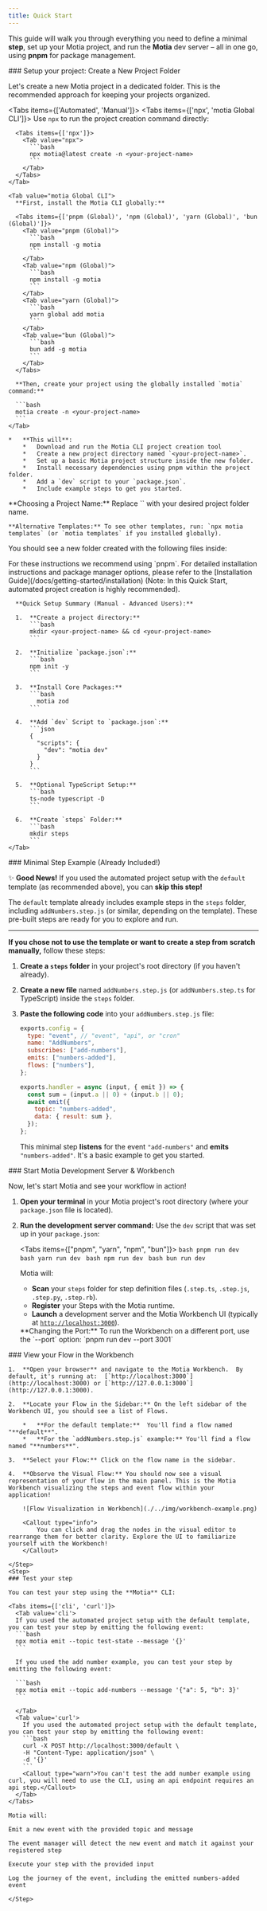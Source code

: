 ```yaml
---
title: Quick Start
---
```


This guide will walk you through everything you need to define a minimal **step**, set up your Motia project, and run the **Motia** dev server – all in one go, using **pnpm** for package management.

<Steps>
  <Step>
  ### Setup your project: Create a New Project Folder

Let's create a new Motia project in a dedicated folder. This is the recommended approach for keeping your projects organized.

  <Tabs items={['Automated', 'Manual']}>
<Tab value="Automated">
  <Tabs items={['npx', 'motia Global CLI']}>
    <Tab value="npx">
      Use `npx` to run the project creation command directly:

      <Tabs items={['npx']}>
        <Tab value="npx">
          ```bash
          npx motia@latest create -n <your-project-name>
          ```
        </Tab>
      </Tabs>
    </Tab>

    <Tab value="motia Global CLI">
      **First, install the Motia CLI globally:**

      <Tabs items={['pnpm (Global)', 'npm (Global)', 'yarn (Global)', 'bun (Global)']}>
        <Tab value="pnpm (Global)">
          ```bash
          npm install -g motia
          ```
        </Tab>
        <Tab value="npm (Global)">
          ```bash
          npm install -g motia
          ```
        </Tab>
        <Tab value="yarn (Global)">
          ```bash
          yarn global add motia
          ```
        </Tab>
        <Tab value="bun (Global)">
          ```bash
          bun add -g motia
          ```
        </Tab>
      </Tabs>

      **Then, create your project using the globally installed `motia` command:**

      ```bash
      motia create -n <your-project-name>
      ```
    </Tab>

  </Tabs>

    *   **This will**:
        *   Download and run the Motia CLI project creation tool
        *   Create a new project directory named `<your-project-name>`.
        *   Set up a basic Motia project structure inside the new folder.
        *   Install necessary dependencies using pnpm within the project folder.
        *   Add a `dev` script to your `package.json`.
        *   Include example steps to get you started.

  <Callout type="info">
    **Choosing a Project Name:** Replace `<your-project-name>` with your desired project folder name.

    **Alternative Templates:** To see other templates, run: `npx motia templates` (or `motia templates` if you installed globally).

  </Callout>

You should see a new folder created with the following files inside:

  <Files>
    <Folder name="steps" defaultOpen>
      <File name="one.step.ts" />
      <File name="two.step.ts" />
      <File name="api.step.ts" />
    </Folder>
    <File name="package.json" />
  </Files>
</Tab>
    <Tab value="Manual">
      <Callout>For these instructions we recommend using `pnpm`. For detailed installation instructions and package manager options, please refer to the [Installation Guide](/docs/getting-started/installation) (Note: In this Quick Start, automated project creation is highly recommended).</Callout>

      **Quick Setup Summary (Manual - Advanced Users):**

      1.  **Create a project directory:**
          ```bash
          mkdir <your-project-name> && cd <your-project-name>
          ```

      2.  **Initialize `package.json`:**
          ```bash
          npm init -y
          ```

      3.  **Install Core Packages:**
          ```bash
            motia zod
          ```

      4.  **Add `dev` Script to `package.json`:**
          ```json
          {
            "scripts": {
              "dev": "motia dev"
            }
          }
          ```

      5.  **Optional TypeScript Setup:**
          ```bash
          ts-node typescript -D
          ```

      6.  **Create `steps` Folder:**
          ```bash
          mkdir steps
          ```
    </Tab>

  </Tabs>

  </Step>
  <Step>
  ### Minimal Step Example (Already Included!)

✨ **Good News!** If you used the automated project setup with the `default` template (as recommended above), you can **skip this step!**

The `default` template already includes example steps in the `steps` folder, including `addNumbers.step.js` (or similar, depending on the template). These pre-built steps are ready for you to explore and run.

---

**If you chose not to use the template or want to create a step from scratch manually,** follow these steps:

1.  **Create a `steps` folder** in your project's root directory (if you haven't already).

2.  **Create a new file** named `addNumbers.step.js` (or `addNumbers.step.ts` for TypeScript) inside the `steps` folder.

    <Files>
      <Folder name="steps" defaultOpen>
        <File name="addNumbers.step.js" />
      </Folder>
    </Files>

3.  **Paste the following code** into your `addNumbers.step.js` file:

    ```javascript
    exports.config = {
      type: "event", // "event", "api", or "cron"
      name: "AddNumbers",
      subscribes: ["add-numbers"],
      emits: ["numbers-added"],
      flows: ["numbers"],
    };

    exports.handler = async (input, { emit }) => {
      const sum = (input.a || 0) + (input.b || 0);
      await emit({
        topic: "numbers-added",
        data: { result: sum },
      });
    };
    ```

    This minimal step **listens** for the event `"add-numbers"` and **emits** `"numbers-added"`. It's a basic example to get you started.

  </Step>
  <Step>
  ### Start Motia Development Server & Workbench

Now, let's start Motia and see your workflow in action!

1.  **Open your terminal** in your Motia project's root directory (where your `package.json` file is located).

2.  **Run the development server command:** Use the `dev` script that was set up in your `package.json`:

    <Tabs items={["pnpm", "yarn", "npm", "bun"]}>
      <Tab value="pnpm">```bash pnpm run dev ```</Tab>
      <Tab value="yarn">```bash yarn run dev ```</Tab>
      <Tab value="npm">```bash npm run dev ```</Tab>
      <Tab value="bun">```bash bun run dev ```</Tab>
    </Tabs>

    Motia will:

    - **Scan** your `steps` folder for step definition files (`.step.ts`, `.step.js`, `.step.py`, `.step.rb`).
    - **Register** your Steps with the Motia runtime.
    - **Launch** a development server and the Motia Workbench UI (typically at [`http://localhost:3000`](http://localhost:3000)).

    <Callout type="info">
      **Changing the Port:** To run the Workbench on a different port, use the
      `--port` option: `pnpm run dev --port 3001`
    </Callout>

  </Step>
  <Step>
    ### View your Flow in the Workbench

    1.  **Open your browser** and navigate to the Motia Workbench.  By default, it's running at:  [`http://localhost:3000`](http://localhost:3000) or [`http://127.0.0.1:3000`](http://127.0.0.1:3000).

    2.  **Locate your Flow in the Sidebar:** On the left sidebar of the Workbench UI, you should see a list of Flows.

        *   **For the default template:**  You'll find a flow named "**default**".
        *   **For the `addNumbers.step.js` example:** You'll find a flow named "**numbers**".

    3.  **Select your Flow:** Click on the flow name in the sidebar.

    4.  **Observe the Visual Flow:** You should now see a visual representation of your flow in the main panel. This is the Motia Workbench visualizing the steps and event flow within your application!

        ![Flow Visualization in Workbench](./../img/workbench-example.png)

        <Callout type="info">
            You can click and drag the nodes in the visual editor to rearrange them for better clarity. Explore the UI to familiarize yourself with the Workbench!
        </Callout>

    </Step>
    <Step>
    ### Test your step

    You can test your step using the **Motia** CLI:

    <Tabs items={['cli', 'curl']}>
      <Tab value='cli'>
      If you used the automated project setup with the default template, you can test your step by emitting the following event:
      ```bash
      npx motia emit --topic test-state --message '{}'
      ```

      If you used the add number example, you can test your step by emitting the following event:

      ```bash
      npx motia emit --topic add-numbers --message '{"a": 5, "b": 3}'
      ```

      </Tab>
      <Tab value='curl'>
        If you used the automated project setup with the default template, you can test your step by emitting the following event:
        ```bash
        curl -X POST http://localhost:3000/default \
        -H "Content-Type: application/json" \
        -d '{}'
        ```
        <Callout type="warn">You can't test the add number example using curl, you will need to use the CLI, using an api endpoint requires an api step.</Callout>
      </Tab>
    </Tabs>

    Motia will:

    Emit a new event with the provided topic and message

    The event manager will detect the new event and match it against your registered step

    Execute your step with the provided input

    Log the journey of the event, including the emitted numbers-added event

    </Step>

</Steps>
